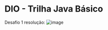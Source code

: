 <h1>DIO - Trilha Java Básico</h1>

Desafio 1 resolução:
![image](https://github.com/Caroline-Teixeira/Caroline-Teixeira/assets/131414771/c0335b33-9e52-4e6a-ab5e-029fe9db4755)
